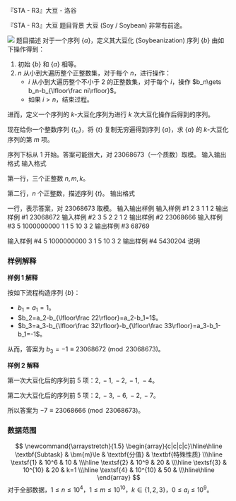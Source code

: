 



『STA - R3』大豆 - 洛谷














『STA - R3』大豆
题目背景
大豆 (Soy / Soybean) 非常有前途。

![](https://cdn.luogu.com.cn/upload/image_hosting/60aceba1.png)
题目描述
对于一个序列 $\{a\}$，定义其大豆化 (Soybeanization) 序列 $\{b\}$ 由如下操作得到：
1. 初始 $\{b\}$ 和 $\{a\}$ 相等。
2. $n$ 从小到大遍历整个正整数集，对于每个 $n$，进行操作：
   - $i$ 从小到大遍历整个不小于 2 的正整数集，对于每个 $i$，操作 $b_n\gets b_n-b_{\lfloor\frac ni\rfloor}$。
   - 如果 $i>n$，结束过程。

进而，定义一个序列的 $k$-大豆化序列为进行 $k$ 次大豆化操作后得到的序列。

现在给你一个整数序列 $\{t_n\}$，将 $\{t\}$ 复制无穷遍得到序列 $\{a\}$，求 $\{a\}$ 的 $k$-大豆化序列的第 $m$ 项。

序列下标从 1 开始。答案可能很大，对 $23068673$（一个质数）取模。
输入输出格式
输入格式

第一行，三个正整数 $n,m,k$。

第二行，$n$ 个正整数，描述序列 $\{t\}$。
输出格式

一行，表示答案，对 $23068673$ 取模。
输入输出样例
输入样例 #1
2 3 1
1 2
输出样例 #1
23068672
输入样例 #2
3 5 2
2 1 2
输出样例 #2
23068666
输入样例 #3
5 1000000000 1
1 5 10 3 2
输出样例 #3
68769

输入样例 #4
5 1000000000 3
1 5 10 3 2
输出样例 #4
5430204
说明
### 样例解释
**样例 1 解释**

按如下流程构造序列 $\{b\}$：
- $b_1=a_1=1$。
- $b_2=a_2-b_{\lfloor\frac 22\rfloor}=a_2-b_1=1$。 
- $b_3=a_3-b_{\lfloor\frac 32\rfloor}-b_{\lfloor\frac 33\rfloor}=a_3-b_1-b_1=-1$。

从而，答案为 $b_3=-1\equiv 23068672\pmod{23068673}$。

**样例 2 解释**

第一次大豆化后的序列前 5 项：$2,\,-1,\,-2,\,-1,\ -4$。

第二次大豆化后的序列前 5 项：$2,\,-3,\,-6,\,-2,\,-7$。

所以答案为 $-7\equiv 23068666\pmod{23068673}$。
### 数据范围
$$
\newcommand{\arraystretch}{1.5}
\begin{array}{c|c|c|c}\hline\hline
\textbf{Subtask} & \bm{m}\le & \textbf{分值} & \textbf{特殊性质} \\\hline
\textsf{1} & 10^6 & 10 & \\\hline
\textsf{2} & 10^9 & 20 & \\\hline
\textsf{3} & 10^{10} & 20 & k=1  \\\hline
\textsf{4} & 10^{10} & 50 & \\\hline\hline
\end{array}
$$
对于全部数据，$1\le n\le 10^4$，$1\le m\le 10^{10}$，$k\in\{1,2,3\}$，$0\le a_i\le 10^9$。







